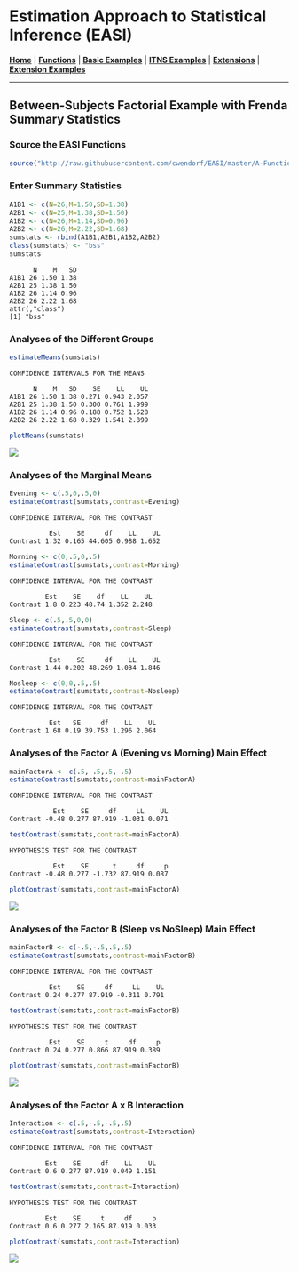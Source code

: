 # Estimation Approach to Statistical Inference  (EASI)

[**Home**](https://github.com/cwendorf/EASI/) | 
[**Functions**](https://github.com/cwendorf/EASI/tree/master/A-Functions) | 
[**Basic Examples**](https://github.com/cwendorf/EASI/tree/master/B-BasicExamples) | 
[**ITNS Examples**](https://github.com/cwendorf/EASI/tree/master/C-ITNSExamples) | 
[**Extensions**](https://github.com/cwendorf/EASI/tree/master/D-Extensions) | 
[**Extension Examples**](https://github.com/cwendorf/EASI/tree/master/E-ExtensionExamples) 

---

## Between-Subjects Factorial Example with Frenda Summary Statistics

### Source the EASI Functions

```r
source("http://raw.githubusercontent.com/cwendorf/EASI/master/A-Functions/ALL_EASI_FUNCTIONS.R")
```

### Enter Summary Statistics

```r
A1B1 <- c(N=26,M=1.50,SD=1.38)
A2B1 <- c(N=25,M=1.38,SD=1.50)
A1B2 <- c(N=26,M=1.14,SD=0.96)
A2B2 <- c(N=26,M=2.22,SD=1.68)
sumstats <- rbind(A1B1,A2B1,A1B2,A2B2)
class(sumstats) <- "bss"
sumstats
```
```
      N    M   SD
A1B1 26 1.50 1.38
A2B1 25 1.38 1.50
A1B2 26 1.14 0.96
A2B2 26 2.22 1.68
attr(,"class")
[1] "bss"
```

### Analyses of the Different Groups

```r
estimateMeans(sumstats)
```
```
CONFIDENCE INTERVALS FOR THE MEANS

      N    M   SD    SE    LL    UL
A1B1 26 1.50 1.38 0.271 0.943 2.057
A2B1 25 1.38 1.50 0.300 0.761 1.999
A1B2 26 1.14 0.96 0.188 0.752 1.528
A2B2 26 2.22 1.68 0.329 1.541 2.899
```
```r
plotMeans(sumstats)
```
<kbd><img src="FrendaFigure1.jpg"></kbd>

### Analyses of the Marginal Means

```r
Evening <- c(.5,0,.5,0)
estimateContrast(sumstats,contrast=Evening)
```
```
CONFIDENCE INTERVAL FOR THE CONTRAST

          Est    SE     df    LL    UL
Contrast 1.32 0.165 44.605 0.988 1.652
```
```r
Morning <- c(0,.5,0,.5)
estimateContrast(sumstats,contrast=Morning)
```
```
CONFIDENCE INTERVAL FOR THE CONTRAST

         Est    SE    df    LL    UL
Contrast 1.8 0.223 48.74 1.352 2.248
```
```r
Sleep <- c(.5,.5,0,0)
estimateContrast(sumstats,contrast=Sleep)
```
```
CONFIDENCE INTERVAL FOR THE CONTRAST

          Est    SE     df    LL    UL
Contrast 1.44 0.202 48.269 1.034 1.846
```
```r
Nosleep <- c(0,0,.5,.5)
estimateContrast(sumstats,contrast=Nosleep)
```
```
CONFIDENCE INTERVAL FOR THE CONTRAST

          Est   SE     df    LL    UL
Contrast 1.68 0.19 39.753 1.296 2.064
```

### Analyses of the Factor A (Evening vs Morning) Main Effect

```r
mainFactorA <- c(.5,-.5,.5,-.5)
estimateContrast(sumstats,contrast=mainFactorA)
```
```
CONFIDENCE INTERVAL FOR THE CONTRAST

           Est    SE     df     LL    UL
Contrast -0.48 0.277 87.919 -1.031 0.071
```
```r
testContrast(sumstats,contrast=mainFactorA)
```
```
HYPOTHESIS TEST FOR THE CONTRAST

           Est    SE      t     df     p
Contrast -0.48 0.277 -1.732 87.919 0.087
```
```r
plotContrast(sumstats,contrast=mainFactorA)
```
<kbd><img src="FrendaFigure2.jpg"></kbd>

### Analyses of the Factor B (Sleep vs NoSleep) Main Effect

```r
mainFactorB <- c(-.5,-.5,.5,.5)
estimateContrast(sumstats,contrast=mainFactorB)
```
```
CONFIDENCE INTERVAL FOR THE CONTRAST

          Est    SE     df     LL    UL
Contrast 0.24 0.277 87.919 -0.311 0.791
```
```r
testContrast(sumstats,contrast=mainFactorB)
```
```
HYPOTHESIS TEST FOR THE CONTRAST

          Est    SE     t     df     p
Contrast 0.24 0.277 0.866 87.919 0.389
```
```r
plotContrast(sumstats,contrast=mainFactorB)
```
<kbd><img src="FrendaFigure3.jpg"></kbd>

### Analyses of the Factor A x B Interaction

```r
Interaction <- c(.5,-.5,-.5,.5)
estimateContrast(sumstats,contrast=Interaction)
```
```
CONFIDENCE INTERVAL FOR THE CONTRAST

         Est    SE     df    LL    UL
Contrast 0.6 0.277 87.919 0.049 1.151
```
```r
testContrast(sumstats,contrast=Interaction)
```
```
HYPOTHESIS TEST FOR THE CONTRAST

         Est    SE     t     df     p
Contrast 0.6 0.277 2.165 87.919 0.033
```
```r
plotContrast(sumstats,contrast=Interaction)
```
<kbd><img src="FrendaFigure4.jpg"></kbd>
